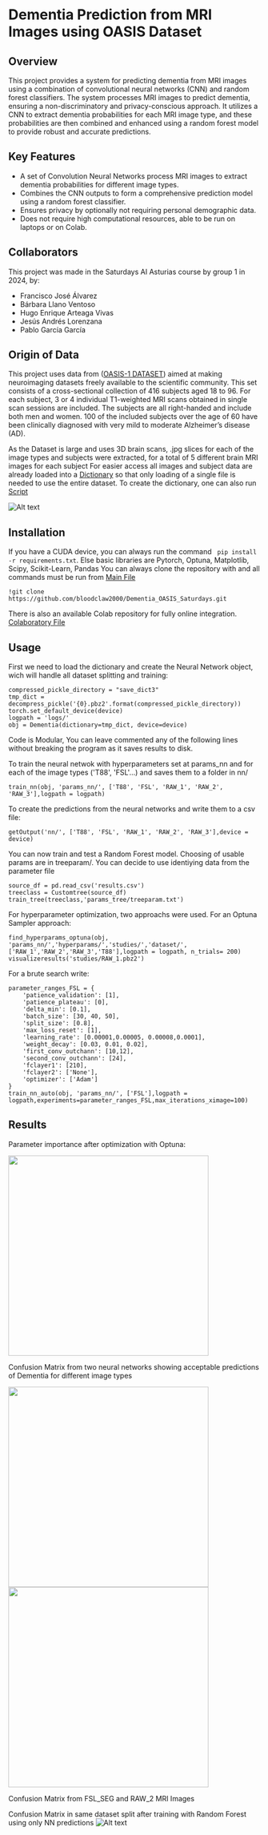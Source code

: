 # Dementia Prediction from MRI Images using OASIS Dataset
## Overview

This project provides a system for predicting dementia from MRI images using a combination of convolutional neural networks (CNN) and random forest classifiers. The system processes MRI images to predict dementia, ensuring a non-discriminatory and privacy-conscious approach. It utilizes a CNN to extract dementia probabilities for each MRI image type, and these probabilities are then combined and enhanced using a random forest model to provide robust and accurate predictions.
 <!-- Add a relevant image in the `docs` folder -->
## Key Features

* A set of Convolution Neural Networks process MRI images to extract dementia probabilities for different image types.
* Combines the CNN outputs to form a comprehensive prediction model using a random forest classifier.
* Ensures privacy by optionally not requiring personal demographic data.
* Does not require high computational resources, able to be run on laptops or on Colab.
## Collaborators
This project was made in the Saturdays AI Asturias course by group 1 in 2024, by:

* Francisco José Álvarez
* Bárbara Llano Ventoso
* Hugo Enrique Arteaga Vivas
* Jesús Andrés Lorenzana
* Pablo García García

## Origin of Data
This project uses data from ([OASIS-1 DATASET](https://sites.wustl.edu/oasisbrains/)) aimed at making neuroimaging datasets freely available to the scientific community. This set consists of a cross-sectional collection of 416 subjects aged 18 to 96. For each subject, 3 or 4 individual T1-weighted MRI scans obtained in single scan sessions are included. The subjects are all right-handed and include both men and women. 100 of the included subjects over the age of 60 have been clinically diagnosed with very mild to moderate Alzheimer’s disease (AD). 

As the Dataset is large and uses 3D brain scans, .jpg slices for each of the image types and subjects were extracted, for a total of 5 different brain MRI images for each subject
For easier access all images and subject data are already loaded into a [Dictionary](save_dict3_decompressed.p) so that only loading of a single file is needed to use the entire dataset. To create the dictionary, one can also run [Script](transform_images.py)


![Alt text](docs/brain_image.png?raw=true "Brain Image")
## Installation
If you have a CUDA device, you can always run the command ` pip install -r requirements.txt`. Else basic libraries are Pytorch, Optuna, Matplotlib, Scipy, Scikit-Learn, Pandas
You can always clone the repository with and all commands must be run from  [Main File](saturdays-dementia_main.py)
```
!git clone https://github.com/bloodclaw2000/Dementia_OASIS_Saturdays.git

```
There is also an available Colab repository for fully online integration.  [Colaboratory File](dementia_colab.ipynb)
## Usage
First we need to load the dictionary and create the Neural Network object, wich will handle all dataset splitting and training:
```
compressed_pickle_directory = "save_dict3"
tmp_dict = decompress_pickle('{0}.pbz2'.format(compressed_pickle_directory))
torch.set_default_device(device)
logpath = 'logs/'
obj = Dementia(dictionary=tmp_dict, device=device)
```
Code is Modular, You can leave commented any of the following lines without breaking the program as it saves results to disk.

To train the neural netwok with hyperparameters set at params_nn and for each of the image types ('T88', 'FSL'...) and saves them to a folder in nn/
```
train_nn(obj, 'params_nn/', ['T88', 'FSL', 'RAW_1', 'RAW_2', 'RAW_3'],logpath = logpath)
```
To create the predictions from the neural networks and write them to a csv file:
```
getOutput('nn/', ['T88', 'FSL', 'RAW_1', 'RAW_2', 'RAW_3'],device = device)
```
You can now train and test a Random Forest model. Choosing of usable params are in treeparam/. You can decide to use identiying data from the parameter file
```
source_df = pd.read_csv('results.csv')
treeclass = Customtree(source_df)
train_tree(treeclass,'params_tree/treeparam.txt')
```
For hyperparameter optimization, two approachs were used. For an Optuna Sampler approach:
```
find_hyperparams_optuna(obj, 'params_nn/','hyperparams/','studies/','dataset/', ['RAW_1','RAW_2','RAW_3','T88'],logpath = logpath, n_trials= 200)
visualizeresults('studies/RAW_1.pbz2')
```
For a brute search write:
```
parameter_ranges_FSL = {
    'patience_validation': [1],
    'patience_plateau': [0],
    'delta_min': [0.1],
    'batch_size': [30, 40, 50],
    'split_size': [0.8],
    'max_loss_reset': [1],
    'learning_rate': [0.00001,0.00005, 0.00008,0.0001],
    'weight_decay': [0.03, 0.01, 0.02],
    'first_conv_outchann': [10,12],
    'second_conv_outchann': [24],
    'fclayer1': [210],
    'fclayer2': ['None'],
    'optimizer': ['Adam']
}
train_nn_auto(obj, 'params_nn/', ['FSL'],logpath = logpath,experiments=parameter_ranges_FSL,max_iterations_ximage=100)
```
## Results
Parameter importance after optimization with Optuna:

<img src="docs/param_importances.jpg?" width="400" height="400">

Confusion Matrix from two neural networks showing acceptable predictions of Dementia for different image types

<img src="docs/FSL_SEG_1_confusion_matrix.png?" width="400" height="400"> <img src="docs/RAW_2_confusion_matrix.png?" width="400" height="400">

Confusion Matrix from FSL_SEG and RAW_2 MRI Images

Confusion Matrix in same dataset split after training with Random Forest using only NN predictions
![Alt text](docs/forest_confusion_matrix.png?raw=true "Brain Image")

